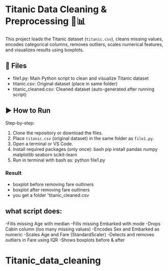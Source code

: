 # Titanic Data Cleaning & Preprocessing 🚢📊

This project loads the Titanic dataset (`titanic.csv`), cleans missing values, encodes categorical columns, removes outliers, scales numerical features, and visualizes results using boxplots.

## 📁 Files
- file1.py: Main Python script to clean and visualize Titanic dataset
- titanic.csv: Original dataset (place in same folder)
- titanic_cleaned.csv: Cleaned dataset (auto-generated after running script)
## ▶️ How to Run
 Step-by-step:
1. Clone the repository or download the files.
2. Place `titanic.csv` (original dataset) in the same folder as `file1.py`.
3. Open a terminal or VS Code.
4. Install required packages (only once):
   bash
   pip install pandas numpy matplotlib seaborn scikit-learn
5. Run in terminal with bash as:
   python file1.py
### Result
- boxplot before removing fare outliners
- boxplot after removing fare outliners
- you get a folder 'titanic_cleaned.csv
## what script does:
-Fills missing Age with median
-Fills missing Embarked with mode
-Drops Cabin column (too many missing values)
-Encodes Sex and Embarked as numeric
-Scales Age and Fare (StandardScaler)
-Detects and removes outliers in Fare using IQR
-Shows boxplots before & after
# Titanic_data_cleaning
